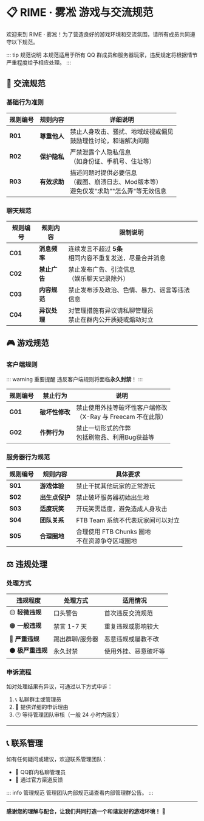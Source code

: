 # 📋 RIME · 雾凇 游戏与交流规范

欢迎来到 RIME · 雾凇！为了营造良好的游戏环境和交流氛围，请所有成员共同遵守以下规范。

::: tip 规范说明
本规范适用于所有 QQ 群成员和服务器玩家，违反规定将根据情节严重程度给予相应处理。
:::

## 🤝 交流规范

### 基础行为准则

| 规则编号 | 规则内容 | 详细说明 |
|----------|----------|----------|
| **R01** | **尊重他人** | 禁止人身攻击、骚扰、地域歧视或偏见<br>鼓励理性讨论，和谐解决问题 |
| **R02** | **保护隐私** | 严禁泄露个人隐私信息<br>（如身份证、手机号、住址等） |
| **R03** | **有效求助** | 描述问题时提供必要信息<br>（截图、崩溃日志、Mod版本等）<br>避免仅发"求助""怎么弄"等无效信息 |

### 聊天规范

| 规则编号 | 规则内容 | 限制说明 |
|----------|----------|----------|
| **C01** | **消息频率** | 连续发言不超过 **5条**<br>相同内容不重复发送，尽量合并消息 |
| **C02** | **禁止广告** | 禁止发布广告、引流信息<br>（娱乐聊天记录除外） |
| **C03** | **内容规范** | 禁止发布涉及政治、色情、暴力、谣言等违法信息 |
| **C04** | **异议处理** | 对管理措施有异议请私聊管理员<br>禁止在群内公开质疑或煽动对立 |

## 🎮 游戏规范

### 客户端规则

::: warning 重要提醒
违反客户端规则将面临**永久封禁**！
:::

| 规则编号 | 禁止行为 | 说明 |
|----------|----------|------|
| **G01** | **破坏性修改** | 禁止使用外挂等破坏性客户端修改<br>（X-Ray 与 Freecam 不在此限） |
| **G02** | **作弊行为** | 禁止一切形式的作弊<br>包括刷物品、利用Bug获益等 |

### 服务器行为规范

| 规则编号 | 规则内容 | 具体要求 |
|----------|----------|----------|
| **S01** | **游戏体验** | 禁止干扰其他玩家的正常游玩 |
| **S02** | **出生点保护** | 禁止破坏服务器初始出生地 |
| **S03** | **适度玩笑** | 开玩笑需适度，避免造成人身攻击 |
| **S04** | **团队关系** | FTB Team 系统不代表玩家间可以对立 |
| **S05** | **合理圈地** | 合理使用 FTB Chunks 圈地<br>不在资源争夺区域圈地 |

## ⚖️ 违规处理

### 处理方式

| 违规程度 | 处理方式 | 适用情况 |
|----------|----------|----------|
| 🟡 **轻微违规** | 口头警告 | 首次违反交流规范 |
| 🟠 **一般违规** | 禁言 1-7 天 | 重复违规或影响较大 |
| 🔴 **严重违规** | 踢出群聊/服务器 | 恶意违规或屡教不改 |
| ⚫ **极严重违规** | 永久封禁 | 使用外挂、恶意破坏等 |

### 申诉流程

如对处理结果有异议，可通过以下方式申诉：

1. 📞 私聊群主或管理员
2. 📝 提供详细的申诉理由
3. 🕐 等待管理团队审核（一般 24 小时内回复）

---

## 📞 联系管理

如有任何疑问或建议，欢迎联系管理团队：

- 💬 QQ群内私聊管理员
- 📧 通过官方渠道反馈

::: info 管理规范
管理团队内部规范请查看内部管理群公告。
:::

---

**感谢您的理解与配合，让我们共同打造一个和谐友好的游戏环境！** 🎉